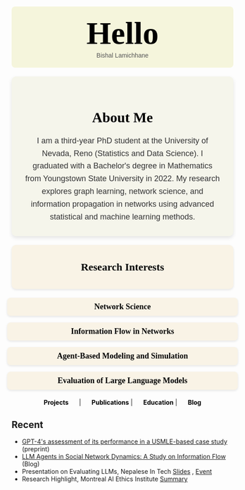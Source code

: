 <div style="background-color: beige; padding: 20px; text-align: center; border-radius: 8px;">
  <h1 style="font-size: 72px; font-family: 'Georgia', serif; font-weight: bold; margin: 0; color: black;">
    Hello 
  </h1>
  <p style="font-family: 'Arial', sans-serif; font-size: 14px; margin: 0; color: #555;">Bishal Lamichhane</p>
</div>



<div style="background-color: #f5f5eb; padding: 30px; border-radius: 10px; text-align: center; margin: 20px auto; max-width: 800px; box-shadow: 0 4px 8px rgba(0, 0, 0, 0.1);">
  <h2 style="font-family: 'Georgia', serif; font-size: 32px; font-weight: bold; color: black; margin-bottom: 20px;">About Me</h2>
  <p style="font-family: 'Arial', sans-serif; font-size: 18px; color: #333; line-height: 1.6; margin: 0;">
    I am a third-year PhD student at the University of Nevada, Reno (Statistics and Data Science). I graduated with a Bachelor's degree in Mathematics from Youngstown State University in 2022. My research explores graph learning, network science, and information propagation in networks using advanced statistical and machine learning methods.
  </p>
</div>

<div style="display: flex; justify-content: center; align-items: center; height: 100px; background-color: #f9f3e6; border-radius: 10px; box-shadow: 0 2px 5px rgba(0, 0, 0, 0.1); margin: 20px auto; max-width: 800px;">
  <h2 style="font-family: 'Times New Roman', serif; font-size: 24px; font-weight: bold; color: black; margin: 0;">Research Interests</h2>
</div>

<div style="display: flex; flex-direction: column; align-items: center; gap: 15px; margin: 20px auto; max-width: 800px;">
  <div style="background-color: #f9f3e6; padding: 10px; border-radius: 8px; text-align: center; width: 100%; box-shadow: 0 2px 5px rgba(0, 0, 0, 0.1);">
    <p style="font-family: 'Times New Roman', serif; font-size: 18px; font-weight: bold; color: black; margin: 0;">Network Science</p>
  </div>
  <div style="background-color: #f9f3e6; padding: 10px; border-radius: 8px; text-align: center; width: 100%; box-shadow: 0 2px 5px rgba(0, 0, 0, 0.1);">
    <p style="font-family: 'Times New Roman', serif; font-size: 18px; font-weight: bold; color: black; margin: 0;">Information Flow in Networks</p>
  </div>
  <div style="background-color: #f9f3e6; padding: 10px; border-radius: 8px; text-align: center; width: 100%; box-shadow: 0 2px 5px rgba(0, 0, 0, 0.1);">
    <p style="font-family: 'Times New Roman', serif; font-size: 18px; font-weight: bold; color: black; margin: 0;">Agent-Based Modeling and Simulation</p>
  </div>
  <div style="background-color: #f9f3e6; padding: 10px; border-radius: 8px; text-align: center; width: 100%; box-shadow: 0 2px 5px rgba(0, 0, 0, 0.1);">
    <p style="font-family: 'Times New Roman', serif; font-size: 18px; font-weight: bold; color: black; margin: 0;">Evaluation of Large Language Models</p>
  </div>
</div>




<div style="text-align: center; margin-top: 20px;">
  <strong><a href="Projects.md" style="margin-right: 20px; text-decoration: none; color: black;">Projects</a></strong>
  |
  <strong><a href="Publications.md" style="margin-left: 20px; text-decoration: none; color: black;">Publications</a></strong>
  |
  <strong><a href="Education.md" style="margin-left: 20px; text-decoration: none; color: black;">Education</a></strong>
  |
  <strong><a href="Blogs.md" style="margin-left: 20px; text-decoration: none; color: black;">Blog</a></strong>
</div>

## Recent 

- [GPT-4's assessment of its performance in a USMLE-based case study](https://arxiv.org/abs/2402.09654) (preprint)
- [LLM Agents in Social Network Dynamics: A Study on Information Flow](https://medium.com/@blamichhane314/llm-agents-in-social-network-dynamics-a-study-on-information-flow-6796d1107297) (Blog)
- Presentation on Evaluating LLMs, Nepalese In Tech  [Slides](https://drive.google.com/file/d/1TTVFbLfA9ddQobyPSNkM1V4rTyH-6QiD/view?usp=share_link) , [Event](https://drive.google.com/file/d/1rlKAqYpTEyUPsEsPPWUyXdue1Cba0IB9/view?usp=share_link)
- Research Highlight, Montreal AI Ethics Institute  [Summary](https://montrealethics.ai/the-confidence-competence-gap-in-large-language-models-a-cognitive-study/)
